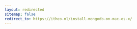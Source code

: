 ```yaml
---
layout: redirected
sitemap: false
redirect_to: https://itheo.nl/install-mongodb-on-mac-os-x/
---
```

